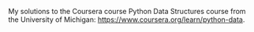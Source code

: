 My solutions to the Coursera course Python Data Structures course from the University of Michigan: https://www.coursera.org/learn/python-data.